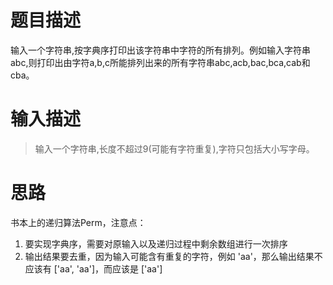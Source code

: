 # 题目描述
  输入一个字符串,按字典序打印出该字符串中字符的所有排列。例如输入字符串abc,则打印出由字符a,b,c所能排列出来的所有字符串abc,acb,bac,bca,cab和cba。
  
# 输入描述
> 输入一个字符串,长度不超过9(可能有字符重复),字符只包括大小写字母。

# 思路
书本上的递归算法Perm，注意点：
1. 要实现字典序，需要对原输入以及递归过程中剩余数组进行一次排序
2. 输出结果要去重，因为输入可能含有重复的字符，例如 'aa'，那么输出结果不应该有 ['aa', 'aa']，而应该是 ['aa']
